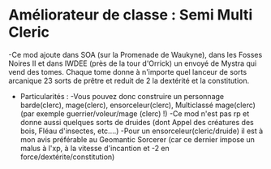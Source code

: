 # Améliorateur de classe : Semi Multi Cleric

-Ce mod ajoute dans SOA (sur la Promenade de Waukyne), dans les Fosses Noires II et dans IWDEE (près de la tour d'Orrick) un envoyé de Mystra qui vend des tomes. Chaque tome donne à n'importe quel lanceur de sorts arcanique 23 sorts de prêtre et reduit de 2 la dextérité et la constitution.

- Particularités :
-Vous pouvez donc construire un personnage barde(clerc), mage(clerc), ensorceleur(clerc), Multiclassé mage(clerc) (par exemple guerrier/voleur/mage (clerc) !)
-Ce mod n'est pas rp et donne aussi quelques sorts de druides (dont Appel des créatures des bois, Fléau d'insectes, etc....)
-Pour un ensorceleur(cleric/druide) il est à mon avis préférable au Geomantic Sorcerer (car ce dernier impose un malus à l'xp, à la vitesse d'incantion et -2 en force/dextérite/constitution)
